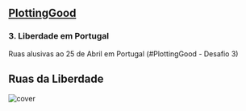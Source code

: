 ## [PlottingGood](https://github.com/dssgPT/Plotting-Good-DSSG/tree/main/desafios) 
### 3. Liberdade em Portugal

Ruas alusivas ao 25 de Abril em Portugal (#PlottingGood - Desafio 3)


## Ruas da Liberdade

![cover](https://user-images.githubusercontent.com/23224854/166346179-b34be510-6702-4c42-8693-ab3103b75952.gif)

